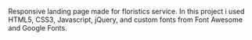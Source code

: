 Responsive landing page made for floristics service. In this project i used HTML5, CSS3, Javascript, jQuery, and custom 
fonts from Font Awesome and Google Fonts.
